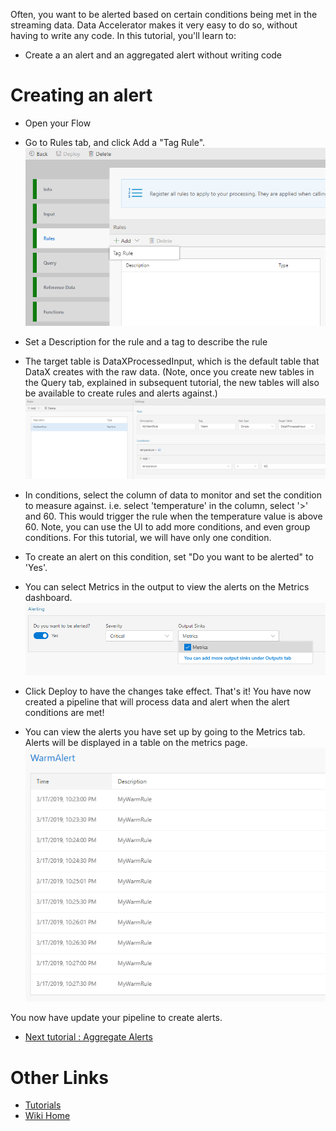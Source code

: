 Often, you want to be alerted based on certain conditions being met in the streaming data. Data Accelerator makes it very easy to do so, without having to write any code. In this tutorial, you'll learn to:
 - Create a an alert and an aggregated alert without writing code

# Creating an alert

 - Open your Flow
 - Go to Rules tab, and click Add a "Tag Rule".  
![Add](./tutorials/images/addrule.png)
 -  Set a Description for the rule and a tag to describe the rule
 -  The target table is DataXProcessedInput, which is the default table that DataX creates with the raw data.  (Note, once you create new tables in the Query tab, explained in subsequent tutorial, the new tables will also be available to create rules and alerts against.)
![Add](./tutorials/images/addrulewarm.png)
 
 -  In conditions, select the column of data to monitor and set the condition to measure against.  i.e. select 'temperature' in the column, select '>' and 60.  This would trigger the rule when the temperature value is above 60. Note, you can use the UI to add more conditions, and even group conditions. For this tutorial, we will have only one condition.
 -  To create an alert on this condition, set "Do you want to be alerted" to 'Yes'.  
 -  You can select Metrics in the output to view the alerts on the Metrics dashboard.  
 ![Add](./tutorials/images/addalertalert.png)

 -  Click Deploy to have the changes take effect. That's it! You have now created a pipeline that will process data and alert when the alert conditions are met!
 -  You can view the alerts you have set up by going to the Metrics tab.  Alerts will be displayed in a table on the metrics page.
![Add](./tutorials/images/alertwarmdashboard.png)

You now have update your pipeline to create alerts.  
* [Next tutorial : Aggregate Alerts](https://github.com/Microsoft/data-accelerator/wiki/Local-Tutorial-3-Advanced-Aggregate-alerts)

# Other Links
* [Tutorials](Tutorials)
* [Wiki Home](Home) 